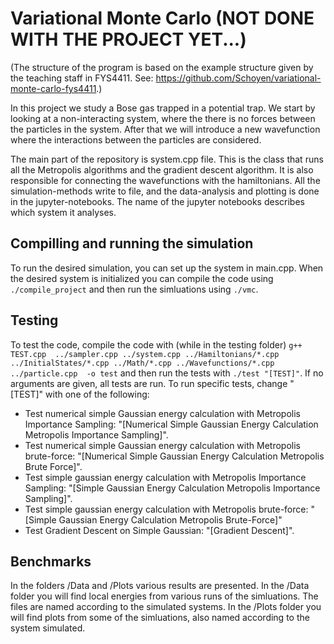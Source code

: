 # Variational Monte Carlo (NOT DONE WITH THE PROJECT YET...)
(The structure of the program is based on the example structure given by the teaching staff in FYS4411. See: https://github.com/Schoyen/variational-monte-carlo-fys4411.)

In this project we study a Bose gas trapped in a potential trap. We start by looking at a non-interacting system, where the there is no forces between the particles in the system. After that we will introduce a new wavefunction where the interactions between the particles are considered.   

The main part of the repository is system.cpp file. This is the class that runs all the Metropolis algorithms and the gradient descent algorithm. It is also responsible for connecting the wavefunctions with the hamiltonians. All the simulation-methods write to file, and the data-analysis and plotting is done in the jupyter-notebooks. The name of the jupyter notebooks describes which system it analyses. 
## Compilling and running the simulation
To run the desired simulation, you can set up the system in main.cpp. When the desired system is initialized you can compile the code using
`./compile_project` and then run the simluations using `./vmc`.  

## Testing
To test the code, compile the code with (while in the testing folder) 
`g++  TEST.cpp  ../sampler.cpp ../system.cpp ../Hamiltonians/*.cpp ../InitialStates/*.cpp ../Math/*.cpp ../Wavefunctions/*.cpp ../particle.cpp  -o test` and then run the tests with `./test "[TEST]"`. If no arguments are given, all tests are run. To run specific tests, change "[TEST]" with one of the following:
* Test numerical simple Gaussian energy calculation with Metropolis Importance Sampling: "[Numerical Simple Gaussian Energy Calculation Metropolis Importance Sampling]".
* Test numerical simple Gaussian energy calculation with Metropolis brute-force: "[Numerical Simple Gaussian Energy Calculation Metropolis Brute Force]".
* Test simple gaussian energy calculation with Metropolis Importance Sampling: "[Simple Gaussian Energy Calculation Metropolis Importance Sampling]".
* Test simple gaussian energy calculation with Metropolis brute-force: "[Simple Gaussian Energy Calculation Metropolis Brute-Force]"
* Test Gradient Descent on Simple Gaussian: "[Gradient Descent]". 

## Benchmarks
In the folders /Data and /Plots various results are presented. In the /Data folder you will find local energies from various runs of the simluations. The files are named according to the simulated systems. In the /Plots folder you will find plots from some of the simluations, also named according to the system simulated. 


 
